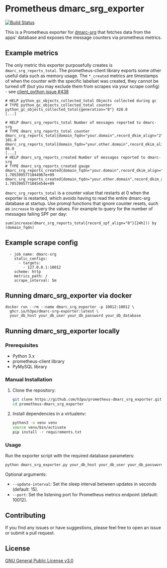# Prometheus dmarc_srg_exporter

[![Build Status](https://github.com/h3po/prometheus-dmarc_srg_exporter/actions/workflows/docker-build.yml/badge.svg)](https://github.com/h3po/prometheus-dmarc_srg_exporter/actions/workflows/docker-build.yml)

This is a Prometheus exporter for [dmarc-srg](https://github.com/liuch/dmarc-srg) that fetches data from the apps' database and exposes the message counters via prometheus metrics.

## Example metrics

The only metric this exporter purposefully creates is `dmarc_srg_reports_total`. The prometheus-client library exports some other useful data such as memory usage. The `*_created` metrics are timestamps of when the counter with the specific labelset was created, they cannot be turned off (but you may exclude them from scrapes via your scrape config) - see [client_python issue #438](https://github.com/prometheus/client_python/issues/438)

```
# HELP python_gc_objects_collected_total Objects collected during gc
# TYPE python_gc_objects_collected_total counter
python_gc_objects_collected_total{generation="0"} 428.0
[...]

# HELP dmarc_srg_reports_total Number of messages reported to dmarc-srg                                                                          
# TYPE dmarc_srg_reports_total counter                        
dmarc_srg_reports_total{domain_fqdn="your.domain",record_dkim_align="2",record_spf_align="2",report_org="google.com"} 101.0
dmarc_srg_reports_total{domain_fqdn="your.other.domain",record_dkim_align="2",record_spf_align="2",report_org="google.com"} 86.0
[...]
# HELP dmarc_srg_reports_created Number of messages reported to dmarc-srg                                                                        
# TYPE dmarc_srg_reports_created gauge                    
dmarc_srg_reports_created{domain_fqdn="your.domain",record_dkim_align="2",record_spf_align="2",report_org="google.com"} 1.7053995771044967e+09
dmarc_srg_reports_created{domain_fqdn="your.other.domain",record_dkim_align="2",record_spf_align="2",report_org="google.com"} 1.7053995771045454e+09
```

`dmarc_srg_reports_total` is a counter value that restarts at 0 when the exporter is restarted, which avoids having to read the entire dmarc-srg database at startup. Use promql functions that ignore counter resets, such as `increase` to query the values. For example to query for the number of messages failing SPF per day:
```
sum(increase(dmarc_srg_reports_total{record_spf_align="0"}[24h])) by (domain_fqdn)
```

## Example scrape config

```
  - job_name: dmarc-srg
    static_configs:
      - targets:
        - 127.0.0.1:10012
    scheme: http
    metrics_path: /
    scrape_interval: 5m
```

## Running dmarc_srg_exporter via docker

```
docker run --rm --name dmarc_srg_exporter -p 10012:10012 \
  ghcr.io/h3po/dmarc-srg-exporter:latest \
  your_db_host your_db_user your_db_password your_db_database
```

## Running dmarc_srg_exporter locally

### Prerequisites

- Python 3.x
- prometheus-client library
- PyMySQL library

### Manual Installation

1. Clone the repository:

    ```bash
    git clone https://github.com/h3po/prometheus-dmarc_srg_exporter.git
    cd prometheus-dmarc_srg_exporter
    ```

2. Install dependencies in a virtualenv:

    ```bash
    python3 -m venv venv
    source venv/bin/activate
    pip install -r requirements.txt
    ```

### Usage

Run the exporter script with the required database parameters:

```bash
python dmarc_srg_exporter.py your_db_host your_db_user your_db_password your_db_database
```

Optional arguments:

- `--update-interval`: Set the sleep interval between updates in seconds (default: 15).
- `--port`: Set the listening port for Prometheus metrics endpoint (default: 10012).

## Contributing

If you find any issues or have suggestions, please feel free to open an issue or submit a pull request.

## License

[GNU General Public License v3.0](LICENSE)
